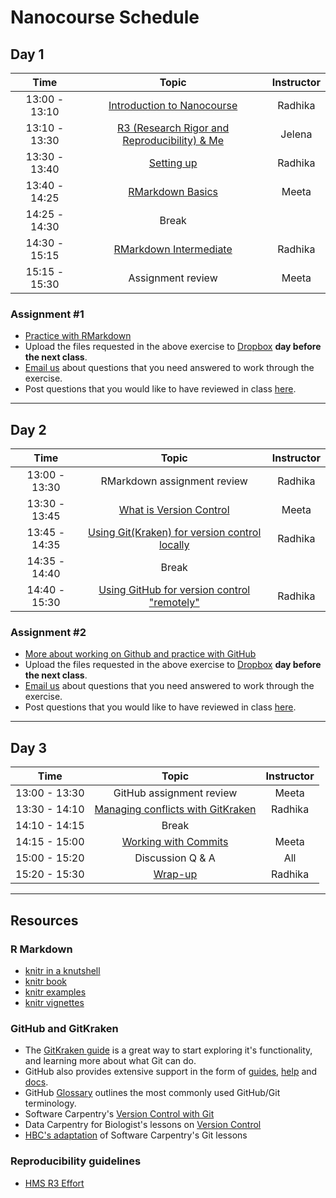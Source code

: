 # Nanocourse Schedule

## Day 1

| Time            |  Topic  | Instructor |
|:------------------------:|:------------------------------------------------:|:--------:|
| 13:00 - 13:10 | [Introduction to Nanocourse](../lectures/Intro_to_nanocourse.pdf) | Radhika |  
| 13:10 - 13:30 | [R3 (Research Rigor and Reproducibility) & Me](../lectures/2021_0607_Nanocourse-R3Intro.pdf) | Jelena |
| 13:30 - 13:40 | [Setting up](../lectures/Setting-up.pdf) | Radhika | 
| 13:40 - 14:25 | [RMarkdown Basics](../lessons/01-Rmarkdown_basics.md) | Meeta |
| 14:25 - 14:30 | Break |  |
| 14:30 - 15:15 | [RMarkdown Intermediate](../lessons/02-Rmarkdown_intermediate.md) | Radhika |
| 15:15 - 15:30 | Assignment review | Meeta |

### Assignment #1

* [Practice with RMarkdown](../activities/Rmd_exercise4.md)
* Upload the files requested in the above exercise to [Dropbox](https://www.dropbox.com/request/XcDilfhxcdma2dALWUJa) **day before the next class**.
* [Email us](mailto:hbctraining@hsph.harvard.edu) about questions that you need answered to work through the exercise.
* Post questions that you would like to have reviewed in class [here](https://PollEv.com/discourses/weUDm3Q5QpbBVZMEYV2Sn/respond).

---

## Day 2

| Time            |  Topic  | Instructor |
|:------------------------:|:------------------------------------------------:|:--------:|
| 13:00 - 13:30 | RMarkdown assignment review | Radhika |
| 13:30 - 13:45 | [What is Version Control](../lessons/03_Intro_to_versioning.md) | Meeta |
| 13:45 - 14:35 | [Using Git(Kraken) for version control locally](../lessons/04_GitKraken.md) | Radhika |
| 14:35 - 14:40 | Break |  |
| 14:40 - 15:30 | [Using GitHub for version control "remotely"](../lessons/05_Github_remote1.md) | Radhika |

### Assignment #2

* [More about working on Github and practice with GitHub](../lessons/06_Github_remote2.md)
* Upload the files requested in the above exercise to [Dropbox](https://www.dropbox.com/request/8WcveeBj4Qc5WRhQqKFC) **day before the next class**.
* [Email us](mailto:hbctraining@hsph.harvard.edu) about questions that you need answered to work through the exercise.
* Post questions that you would like to have reviewed in class [here](https://PollEv.com/discourses/weUDm3Q5QpbBVZMEYV2Sn/respond).

---

## Day 3

| Time            |  Topic  | Instructor |
|:------------------------:|:------------------------------------------------:|:--------:|
| 13:00 - 13:30 | GitHub assignment review | Meeta |
| 13:30 - 14:10 | [Managing conflicts with GitKraken](../lessons/07_Managing_conflicts.md) | Radhika |
| 14:10 - 14:15 | Break | |
| 14:15 - 15:00 | [Working with Commits](../lessons/Working_with_commits.md) | Meeta |
| 15:00 - 15:20 | Discussion Q & A | All|
| 15:20 - 15:30 | [Wrap-up](https://www.dropbox.com/s/qog4r3mytpu783c/Nanocourse_wrapup.pdf?dl=1) | Radhika |

---

## Resources

### R Markdown
-   [knitr in a knutshell](http://kbroman.org/knitr_knutshell/)
-   [knitr book](https://www.amazon.com/gp/product/1498716962)
-   [knitr examples](https://yihui.name/knitr/demos)
-   [knitr vignettes](https://github.com/yihui/knitr/tree/master/vignettes)

### GitHub and GitKraken
* The [GitKraken guide](https://support.gitkraken.com/getting-started/guide) is a great way to start exploring it's functionality, and learning more about what Git can do.
* GitHub also provides extensive support in the form of [guides](https://guides.github.com/), [help](https://help.github.com/) and [docs](https://docs.github.com/en/github).
* GitHub [Glossary](https://help.github.com/articles/github-glossary/) outlines the most commonly used GitHub/Git terminology.
* Software Carpentry's [Version Control with Git](https://swcarpentry.github.io/git-novice/)
* Data Carpentry for Biologist's lessons on [Version Control](https://datacarpentry.org/semester-biology/materials/version-control-R/)
* [HBC's adaptation](https://hbctraining.github.io/Training-modules/Git-Github/#contents) of Software Carpentry's Git lessons

### Reproducibility guidelines
* [HMS R3 Effort](https://ari.hms.harvard.edu/research-rigor-reproducibility/hms-r3-effort)

